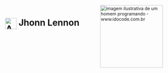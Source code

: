 <img align="right" alt="imagem ilustrativa de um homem programando - www.idocode.com.br" height="200px" src="https://idocode.com.br/wp-content/uploads/2020/05/0-destaque-linguagens-de-programacao-2019.jpg.webp">

<h1>
    <a href="https://www.instagram.com/jhonnlennonfelix/">
     <img align="center" alt="Avatar Jhonn Lennon Felix" width="36px" src="https://instagram.fgig6-1.fna.fbcdn.net/v/t51.2885-19/312224665_412541234230246_2126704766640006357_n.jpg?stp=dst-jpg_s150x150&_nc_ht=instagram.fgig6-1.fna.fbcdn.net&_nc_cat=110&_nc_ohc=Gn20nZvkX_8AX90vlTl&edm=AOQ1c0wBAAAA&ccb=7-5&oh=00_AfC2yfvR1wIXTisRIw94dfiRUzsE9zh-96_sxKFYipnEHw&oe=652319A2&_nc_sid=8b3546"></a>
    <span>Jhonn Lennon</span>
</h1>
<!--
**jhonnlennon/jhonnlennon** is a ✨ _special_ ✨ repository because its `README.md` (this file) appears on your GitHub profile.

Here are some ideas to get you started:

- 🔭 I’m currently working on ...
- 🌱 I’m currently learning ...
- 👯 I’m looking to collaborate on ...
- 🤔 I’m looking for help with ...
- 💬 Ask me about ...
- 📫 How to reach me: ...
- 😄 Pronouns: ...
- ⚡ Fun fact: ...
-->
